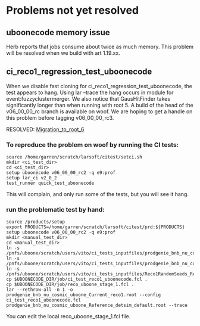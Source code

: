 Problems not yet resolved
========================================================

uboonecode memory issue
----------------------------------------------------

Herb reports that jobs consume about twice as much memory.
This problem will be resolved when we build with art 1.19.xx.

ci_reco1_regression_test_uboonecode
--------------------------------------------------------------------------------

When we disable fast cloning for ci_reco1_regression_test_uboonecode, the test appears to hang. Using lar –trace the hang occurs in module for event:fuzzyclustermerger. We also notice that GausHitFinder takes significantly longer than when running with root 5. A build of the head of the v06_00_00_rc branch is available on woof. We are hoping to get a handle on this problem before tagging v06_00_00_rc3.

RESOLVED: [Migration_to_root_6](Migration_to_root_6#TFormula-bug-on-missing-parameter-in-expression)

### To reproduce the problem on woof by running the CI tests:

    source /home/garren/scratch/larsoft/citest/setci.sh
    mkdir <ci_test_dir>
    cd <ci_test_dir>
    setup uboonecode v06_00_00_rc2 -q e9:prof
    setup lar_ci v2_0_2
    test_runner quick_test_uboonecode

This will complain, and only run some of the tests, but you will see it hang.

### run the problematic test by hand:

    source /products/setup
    export PRODUCTS=/home/garren/scratch/larsoft/citest/prd:${PRODUCTS}
    setup uboonecode v06_00_00_rc2 -q e9:prof
    mkdir <manual_test_dir>
    cd <manual_test_dir>
    ln -s /pnfs/uboone/scratch/users/vito/ci_tests_inputfiles/prodgenie_bnb_nu_cosmic_uboone_Reference_detsim_default.root
    ln -s /pnfs/uboone/scratch/users/vito/ci_tests_inputfiles/prodgenie_bnb_nu_cosmic_uboone_Reference_reco1_default.root
    ln -s /pnfs/uboone/scratch/users/vito/ci_tests_inputfiles/Reco1RandomSeeds_Ref.dat
    cp $UBOONECODE_DIR/job/ci_test_reco1_uboonecode.fcl .
    cp $UBOONECODE_DIR/job/reco_uboone_stage_1.fcl .
    lar --rethrow-all -n 1 -o prodgenie_bnb_nu_cosmic_uboone_Current_reco1.root --config ci_test_reco1_uboonecode.fcl prodgenie_bnb_nu_cosmic_uboone_Reference_detsim_default.root --trace

You can edit the local reco_uboone_stage_1.fcl file.
